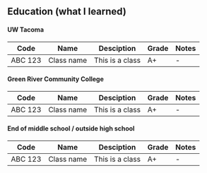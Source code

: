 ## Education (what I learned)

#### UW Tacoma
| Code    | Name       | Desciption      | Grade  | Notes  |
| ------- | ---------- | --------------- | ------ | ------ |
| ABC 123 | Class name | This is a class | A+     |  -     |

#### Green River Community College
| Code    | Name       | Desciption      | Grade | Notes |
| ------- | ---------- | --------------- | ----- | ----- |
| ABC 123 | Class name | This is a class | A+    | -     |

#### End of middle school / outside high school
| Code    | Name       | Desciption      | Grade | Notes |
| ------- | ---------- | --------------- | ----- | ----- |
| ABC 123 | Class name | This is a class | A+    | -     |
